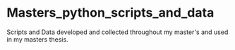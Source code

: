 # Masters_python_scripts_and_data
Scripts and Data developed and collected throughout my master's and used in my masters thesis.
